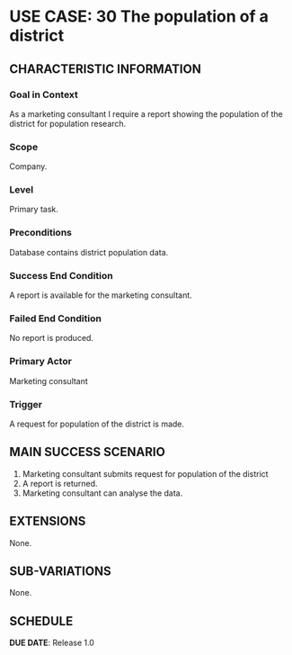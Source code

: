 # USE CASE: 30 The population of a district
## CHARACTERISTIC INFORMATION

### Goal in Context

As a marketing consultant I require a report showing the population of the district for population research.
### Scope

Company.

### Level

Primary task.

### Preconditions

Database contains district population data.

### Success End Condition

A report is available for the marketing consultant.

### Failed End Condition

No report is produced.

### Primary Actor

Marketing consultant

### Trigger

A request for population of the district is made.

## MAIN SUCCESS SCENARIO

1. Marketing consultant submits request for population of the district
2. A report is returned.
3. Marketing consultant can analyse the data.

## EXTENSIONS

None.

## SUB-VARIATIONS

None.

## SCHEDULE

**DUE DATE**: Release 1.0